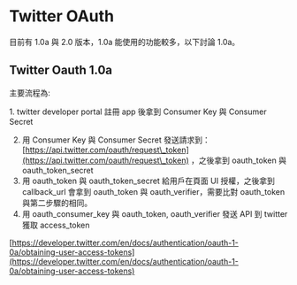 # Twitter OAuth

目前有 1.0a 與 2.0 版本，1.0a 能使用的功能較多，以下討論 1.0a。

## Twitter Oauth 1.0a

主要流程為:

&#x20; 1\. twitter developer portal 註冊 app 後拿到 Consumer Key 與 Consumer Secret

2. 用 Consumer Key 與 Consumer Secret 發送請求到： [https://api.twitter.com/oauth/request\_token](https://api.twitter.com/oauth/request\_token) ，之後拿到 oauth\_token 與 oauth\_token\_secret
3. 用 oauth\_token 與 oauth\_token\_secret 給用戶在頁面 UI 授權，之後拿到 callback\_url 會拿到 oauth\_token 與 oauth\_verifier，需要比對 oauth\_token 與第二步驟的相同。
4. 用 oauth\_consumer\_key 與 oauth\_token, oauth\_verifier 發送 API 到 twitter 獲取 access\_token

[https://developer.twitter.com/en/docs/authentication/oauth-1-0a/obtaining-user-access-tokens](https://developer.twitter.com/en/docs/authentication/oauth-1-0a/obtaining-user-access-tokens)
